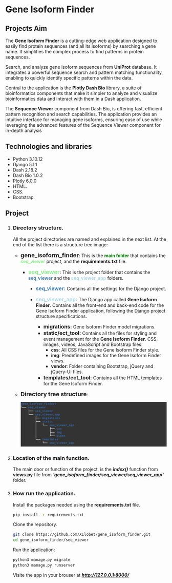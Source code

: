 # Gene Isoform Finder
## Projects Aim

The **Gene Isoform Finder** is a cutting-edge web application designed to easily find protein sequences (and all its isoforms) by searching a gene name. It simplifies the complex process to find patterns in protein sequences.

Search, and analyze gene isoform sequences from **UniProt** database. It integrates a powerful sequence search and pattern matching functionality, enabling to quickly identify specific patterns within the data.

Central to the application is the **Plotly Dash Bio** library, a suite of bioinformatics components that make it simpler to analyze and visualize bioinformatics data and interact with them in a Dash application.

The **Sequence Viewer** component from Dash Bio, is offering fast, efficient pattern recognition and search capabilities. The application provides an intuitive interface for managing gene isoforms, ensuring ease of use while leveraging the advanced features of the Sequence Viewer component for in-depth analysis

## Technologies and libraries

- Python 3.10.12
- Django 5.1.1
- Dash 2.18.2
- Dash Bio 1.0.2
- Plotly 6.0.0
- HTML.
- CSS.
- Bootstrap.

## Project

1. ### Directory structure.
	All the project directories are named and explained in the next list. At the end of the list there is a structure tree image:
	- **<font size=4>gene_isoform_finder</font>**: This is the <span style="color: green;">**main folder**</span> that contains the <span style='color: lightgreen;'>**seq_viewer**</span> project, and the **requirements.txt** file.

		- **<font size=4><span style='color: lightgreen;'>seq_viewer</span></font>**: This is the project folder that contains the <span style='color: steelblue;'>**seq_viewer**</span> and the <span style='color: lightblue;'>**seq_viewer_app**</span> folders.

			- **<font size=3><span style='color: steelblue;'>**seq_viewer:**</span></font>** Contains all the settings for the Django project.
			- **<font size=3><span style='color: lightblue;'>**seq_viewer_app:**</span></font>** The Django app called **Gene Isoform Finder**. Contains all the front-end and back-end code for the Gene Isoform Finder application, following the Django project structure specifications.

				- **<font size=3>migrations:</font>** Gene Isoform Finder model migrations.
				- **<font size=3>static/ect_tool:</font>** Contains all the files for styling and event management for the **Gene Isoform Finder**. CSS, images, videos, JavaScript and Bootstrap files.
					- **css**: All CSS files for the Gene Isoform Finder style.
					- **img**: Predefined images for the Gene Isoform Finder views.
					- **vendor**: Folder containing Bootstrap, jQuery and jQuery-UI files.
				- **<font size=3>templates/ect_tool:</font>** Contains all the HTML templates for the Gene Isoform Finder.			
		
	- <font size=4>**Directory tree structure**</font>:

 	 	![Directory structure](https://github.com/XLlobet/gene_isoform_finder/blob/main/geneif_tree.png)

2. ### Location of the main function.
      The main door or function of the project, is the ***ìndex()*** function from **views.py** file from ***'gene_isoform_finder/seq_viewer/seq_viewer_app'*** folder. 

3. ### How run the application.
   
   	Install the packages needed using the **requirements.txt** file.
   
	```bash
	pip install -r requirements.txt
	```

	Clone the repository.

	```bash
	git clone https://github.com/XLlobet/gene_isoform_finder.git
	cd gene_isoform_finder/seq_viewer
	```

	Run the application:

	```bash
	python3 manage.py migrate
	python3 manage.py runserver
	```

  	 Visite the app in your brouser at ***http://127.0.0.1:8000/***

